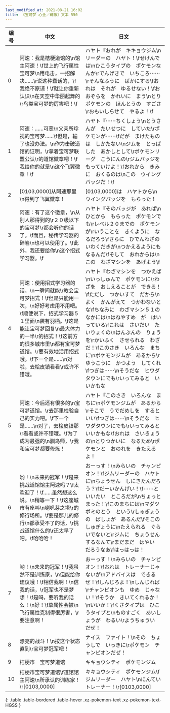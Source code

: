 ```yaml
---
last_modified_at: 2021-08-21 16:02
title: 《宝可梦 心金／魂银》文本 550
---
```

| 编号 | 中文 | 日文 |
| ---- | ---- | ---- |
| 0 | 阿速：我是桔梗道馆的\n馆主阿速！\f世上的飞行属性宝可梦\n用电击，一招解决……\r说这种蠢话的，\f我绝不原谅！\f就让你重新认识\n在天空中华丽起舞的\r鸟类宝可梦的厉害吧！\f | ハヤト『おれが　キキョウジム\nリーダーの　ハヤト！\fせけんでは\nひこうタイプの　ポケモンなんか\rでんげきで　いちころ⋯⋯\rそんなふうに　ばかにする\fおれは　それが　ゆるせない！\fおおぞらを　かれいに　まう\nとりポケモンの　ほんとうの　すごさ\rおもいしらせて　やるよ！\f |
| 1 | 阿速：……可恶\n父亲所珍视的宝可梦……\f但是，输了也没办法。\n作为击破道馆的证明，\r拿着宝可梦联盟公认\r的道馆徽章吧！\f我给你的就是\n这个飞翼徽章！\f | ハヤト『⋯⋯ちくしょう\nとうさんが　たいせつに　していた\rポケモンが⋯⋯\fだが　まけたものは　しかたない\nジムを　とっぱした　あかしとして\rポケモンリーグ　こうにんの\rジムバッジを　もっていけよ！\fおれから　きみに　おくるのは\nこの　ウイングバッジだ！\f |
| 2 | [0103,0000]从阿速那里\n得到了飞翼徽章！ | [0103,0000]は　ハヤトから\nウイングバッジを　もらった！ |
| 3 | 阿速：有了这个徽章，\n从别人那得到的\r２０级以下的宝可梦\r都会听你的话了。\f而且，秘传学习器的碎岩\n也可以使用了。\f此外，我还要给你\n这个招式学习器。\f | ハヤト『そのバッジが　あれば\nひとから　もらった　ポケモンでも\rレベル２０までの　ポケモンが\rいうことを　きくように　なるだろう\fさらに　ひでんわざの　いわくだきが\nつかえるようにも　なるんだ\fそして　おれからは\nこの　わざマシンを　あげよう\f |
| 4 | 阿速：使用招式学习器的话，\n一瞬间就能\r教会宝可梦招式！\f但是只能用一次，\n好好考虑用不用吧。\f顺便说下，招式学习器５１里面\n装有羽栖。\f这是能让宝可梦回复\n最大体力的一半\r的招式！\f这前方的很多城市里\n都有宝可梦道馆。\r要有效地活用招式哦。\f下一个是……\n对啦，去桧皮镇看看\r或许不错哦。 | ハヤト『わざマシンを　つかえば\nいっしゅんで　ポケモンに\rわざを　おしえることが　できる！\fただし　つかいすて　だから\nよく　かんがえて　つかわないとな\fちなみに　わざマシン５１の　なかには\nはねやすめ　が　はいっている\fこれは　さいだい　たいりょくの\nはんぶんの　りょうを\rかいふく　させられる　わざだ！\fこのさき　いろんな　まちに\nポケモンジムが　あるから\rゆうこうに　かつよう　してくれ\fつぎは⋯⋯\nそうだな　ヒワダタウンにでも\rいってみると　いいかもな |
| 5 | 阿速：今后还有很多的\n宝可梦道馆。\r去那里检验自己的实力吧。\f下一个是……\n对了，去桧皮镇那\r看看或许不错哦。\f为了成为最强的\n驯鸟师，\r我和宝可梦都要修炼！ | ハヤト『このさき　いろんな　まちに\nポケモンジムが　あるから\rそこで　うでだめしを　するといい\fつぎは⋯⋯\nそうだな　ヒワダタウンにでも\rいってみると　いいかもな\fおれは　さいきょうの\nとりつかいに　なるため\rポケモンと　おのれを　きたえるよ！ |
| 6 | 哟！\n未来的冠军！\f是来挑战道馆馆主阿速吗？\f太欢迎了！\f……虽然想这么说。\n稍等一下！\f这座城市有座叫\n喇叭芽之塔\r的修行场所。\f要是那儿的修行\n都承受不了的话，\r挑战道馆什么的\r还太早了吧。\f哈哈哈！ | おーっす！\nみらいの　チャンピオン！\fジムリーダーの　ハヤトに\nちょうせん　しにきたんだろう？\fだーいかんげい！\f⋯⋯と　いいたい　ところだが\nちょっと　まった！\fこのまちには\nマダツボミのとう　という\rしゅぎょうの　ばしょが　あるんだ\fそこの　しゅぎょうに\nたえられる　ぐらいでないと\rジムに　ちょうせん　するなんて\rまだまだ　はやい　だろうなあ\fはっはっは！ |
| 7 | 哟！\n未来的冠军！\f我虽然不是训练家，\n但能给你建议哦！\f相信我啊！\n信我的话，\r冠军也不是梦想！\f是吗，要听我的话么！\n好！\f草属性会被\n飞行属性克制得很厉害，\r要注意啊！ | おーっす！\nみらいの　チャンピオン！\fおれは　トレーナーじゃないが\nアドバイスは　できるぜ！\fしんじろよ！\nしんじれば\rチャンピオンも　ゆめ　じゃない！\fそうか　きいてくれるか！\nいいか！\fくさタイプは　ひこうタイプと\nものすごく　あいしょうが　わるい\rようちゅうい　だぜ！ |
| 8 | 漂亮的战斗！\n按这个状态直到\r宝可梦冠军吧！ | ナイス　ファイト！\nその　ちょうしで　いっきに\rポケモン　チャンピオンだぜ！ |
| 9 | 桔梗市　宝可梦道馆 | キキョウシティ　ポケモンジム |
| 10 | 桔梗市宝可梦道馆\f道馆馆主阿速\n所承认的训练家！\r[0103,0000] | キキョウシティ　ポケモンジム\fジムリーダー　ハヤト\nにんてい　トレーナー！\r[0103,0000] |
{: .table .table-bordered .table-hover .xz-pokemon-text .xz-pokemon-text-HGSS }